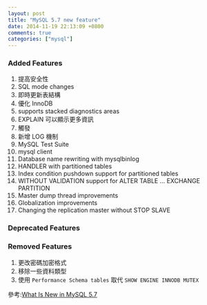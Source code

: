```yaml
---
layout: post
title: "MySQL 5.7 new feature"
date: 2014-11-19 22:13:09 +0800
comments: true
categories: ["mysql"]
---
```


<!-- more -->


### Added Features
1. 提高安全性
2. SQL mode changes
3. 即時更新表結構
4. 優化 InnoDB
5. supports stacked diagnostics areas
6. EXPLAIN 可以顯示更多資訊
7. 觸發
8. 新增 LOG 機制
9. MySQL Test Suite
10. mysql client
11. Database name rewriting with mysqlbinlog
12. HANDLER with partitioned tables
13. Index condition pushdown support for partitioned tables
14. WITHOUT VALIDATION support for ALTER TABLE ... EXCHANGE PARTITION
15. Master dump thread improvements
16. Globalization improvements
17. Changing the replication master without STOP SLAVE


### Deprecated Features

### Removed Features
1. 更改密碼加密格式
2. 移除一些資料類型
3. 使用 `Performance Schema tables` 取代 `SHOW ENGINE INNODB MUTEX` 




參考:[What Is New in MySQL 5.7]


[What Is New in MySQL 5.7]:http://dev.mysql.com/doc/refman/5.7/en/mysql-nutshell.html